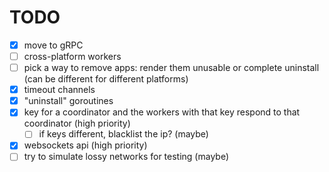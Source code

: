 # TODO

- [x] move to gRPC
- [ ] cross-platform workers
- [ ] pick a way to remove apps: render them unusable or complete uninstall (can be different for different platforms)
- [x] timeout channels
- [x] "uninstall" goroutines
- [x] key for a coordinator and the workers with that key respond to that coordinator (high priority)
    - [ ] if keys different, blacklist the ip? (maybe)
- [x] websockets api (high priority)
- [ ] try to simulate lossy networks for testing (maybe) 
